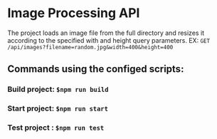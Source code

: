 # Image Processing API
The project loads an image file from the full directory and resizes it according to the specified with and height query parameters.
EX: `GET` `/api/images?filename=random.jpg&width=400&height=400 `

## Commands using the configed scripts:
### Build project: `$npm run build`
### Start project: `$npm run start`
### Test project : `$npm run test`
